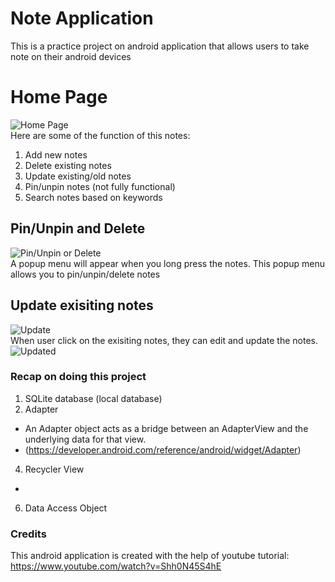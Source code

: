 # Note Application
This is a practice project on android application that allows users to take note on their android devices
 
# Home Page 
![Home Page](https://github.com/victorjongsoon/note-application/blob/main/img/Notes%20Application.jpeg)<br/>
Here are some of the function of this notes:
1. Add new notes
2. Delete existing notes
3. Update existing/old notes
4. Pin/unpin notes (not fully functional)
5. Search notes based on keywords

## Pin/Unpin and Delete
![Pin/Unpin or Delete](https://github.com/victorjongsoon/note-application/blob/main/img/pin%20and%20delete.jpeg)<br/>
A popup menu will appear when you long press the notes. This popup menu allows you to pin/unpin/delete notes

## Update exisiting notes
![Update](https://github.com/victorjongsoon/note-application/blob/main/img/Update.jpeg)<br/>
When user click on the exisiting notes, they can edit and update the notes.<br/>
![Updated](https://github.com/victorjongsoon/note-application/blob/main/img/updated.jpeg)<br/>

### Recap on doing this project 
1. SQLite database (local database)
2. Adapter
 - An Adapter object acts as a bridge between an AdapterView and the underlying data for that view.
 - (https://developer.android.com/reference/android/widget/Adapter)
4. Recycler View
 - 
6. Data Access Object

### Credits
This android application is created with the help of youtube tutorial: https://www.youtube.com/watch?v=Shh0N45S4hE
